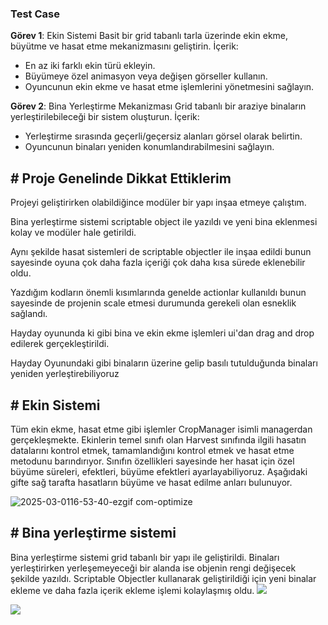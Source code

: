 ### Test Case

**Görev 1**: Ekin Sistemi
Basit bir grid tabanlı tarla üzerinde ekin ekme, büyütme ve hasat etme mekanizmasını geliştirin.
İçerik:
- En az iki farklı ekin türü ekleyin.
- Büyümeye özel animasyon veya değişen görseller kullanın.
- Oyuncunun ekin ekme ve hasat etme işlemlerini yönetmesini sağlayın.


**Görev 2**: Bina Yerleştirme Mekanizması
Grid tabanlı bir araziye binaların yerleştirilebileceği bir sistem oluşturun.
İçerik:
- Yerleştirme sırasında geçerli/geçersiz alanları görsel olarak belirtin.
- Oyuncunun binaları yeniden konumlandırabilmesini sağlayın.

## # Proje Genelinde Dikkat Ettiklerim
Projeyi geliştirirken olabildiğince modüler bir yapı inşaa etmeye çalıştım.

Bina yerleştirme sistemi scriptable object ile yazıldı ve yeni bina eklenmesi kolay ve modüler hale getirildi.

Aynı şekilde hasat sistemleri de scriptable objectler ile inşaa edildi bunun sayesinde oyuna çok daha fazla içeriği çok daha kısa sürede eklenebilir oldu.

Yazdığım kodların önemli kısımlarında genelde actionlar kullanıldı bunun sayesinde de projenin scale etmesi durumunda gerekeli olan esneklik sağlandı.

Hayday oyununda ki gibi bina ve ekin ekme işlemleri ui'dan drag and drop edilerek gerçekleştirildi.

Hayday Oyunundaki gibi binaların üzerine gelip basılı tutulduğunda binaları yeniden yerleştirebiliyoruz

## # Ekin Sistemi
Tüm ekin ekme, hasat etme gibi işlemler CropManager isimli managerdan gerçekleşmekte.
Ekinlerin temel sınıfı olan Harvest sınıfında ilgili hasatın datalarını kontrol etmek, tamamlandığını kontrol etmek ve hasat etme metodunu barındırıyor.
Sınıfın özellikleri sayesinde her hasat için özel büyüme süreleri, efektleri, büyüme efektleri ayarlayabiliyoruz.
Aşağıdaki gifte sağ tarafta hasatların büyüme ve hasat edilme anları bulunuyor.


![2025-03-0116-53-40-ezgif com-optimize](https://github.com/user-attachments/assets/da3cd6a1-37f1-407d-8fcc-381a9ca16b8f)


## # Bina yerleştirme sistemi
Bina yerleştirme sistemi grid tabanlı bir yapı ile geliştirildi.
Binaları yerleştirirken yerleşemeyeceği bir alanda ise objenin rengi değişecek şekilde yazıldı.
Scriptable Objectler kullanarak geliştirildiği için yeni binalar ekleme ve daha fazla içerik ekleme işlemi kolaylaşmış oldu.
![](https://i.imgur.com/V9tRi4e.png)

![](https://i.imgur.com/l9ooCA6.gif)


